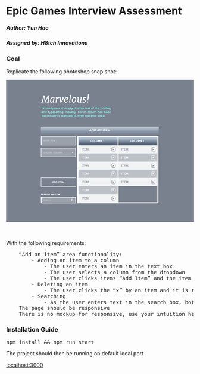 # Epic Games Interview Assessment
##### Author: Yun Hao
##### Assigned by: H8tch Innovations

### Goal
<p>Replicate the following photoshop snap shot:</p>

![image](src/asset/image/Screenshot_2.png)

<br/>
<p>With the following requirements: </p>
<pre>
    “Add an item” area functionality:
        - Adding an item to a column
            - The user enters an item in the text box
            - The user selects a column from the dropdown
            - The user clicks items “Add Item” and the item is added to the correct column
        - Deleting an item
            - The user clicks the “x” by an item and it is removed from the column
        - Searching
            - As the user enters text in the search box, both columns are filtered to display only items matching the text entered thus far
    The page should be responsive 
    There is no mockup for responsive, use your intuition here
</pre>

### Installation Guide
<pre>
npm install && npm run start
</pre>

<p>The project should then be running on default local port </p>

[localhost:3000](localhost:3000)